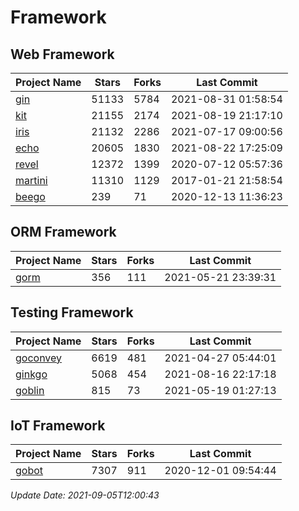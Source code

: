 # Framework

## Web Framework
| Project Name | Stars | Forks | Last Commit |
| ------------ | ----- | ----- | ----------- |
| [gin](https://github.com/gin-gonic/gin) | 51133 | 5784 | 2021-08-31 01:58:54 |
| [kit](https://github.com/go-kit/kit) | 21155 | 2174 | 2021-08-19 21:17:10 |
| [iris](https://github.com/kataras/iris) | 21132 | 2286 | 2021-07-17 09:00:56 |
| [echo](https://github.com/labstack/echo) | 20605 | 1830 | 2021-08-22 17:25:09 |
| [revel](https://github.com/revel/revel) | 12372 | 1399 | 2020-07-12 05:57:36 |
| [martini](https://github.com/go-martini/martini) | 11310 | 1129 | 2017-01-21 21:58:54 |
| [beego](https://github.com/astaxie/beego) | 239 | 71 | 2020-12-13 11:36:23 |

## ORM Framework
| Project Name | Stars | Forks | Last Commit |
| ------------ | ----- | ----- | ----------- |
| [gorm](https://github.com/jinzhu/gorm) | 356 | 111 | 2021-05-21 23:39:31 |

## Testing Framework
| Project Name | Stars | Forks | Last Commit |
| ------------ | ----- | ----- | ----------- |
| [goconvey](https://github.com/smartystreets/goconvey) | 6619 | 481 | 2021-04-27 05:44:01 |
| [ginkgo](https://github.com/onsi/ginkgo) | 5068 | 454 | 2021-08-16 22:17:18 |
| [goblin](https://github.com/franela/goblin) | 815 | 73 | 2021-05-19 01:27:13 |

## IoT Framework
| Project Name | Stars | Forks | Last Commit |
| ------------ | ----- | ----- | ----------- |
| [gobot](https://github.com/hybridgroup/gobot) | 7307 | 911 | 2020-12-01 09:54:44 |

*Update Date: 2021-09-05T12:00:43*